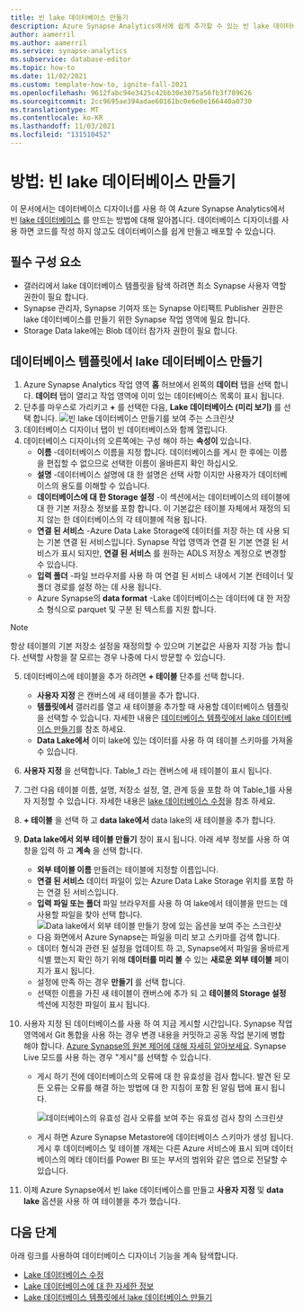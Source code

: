 ```yaml
---
title: 빈 lake 데이터베이스 만들기
description: Azure Synapse Analytics에서에 쉽게 추가할 수 있는 빈 lake 데이터베이스를 만드는 방법에 대해 알아봅니다.
author: aamerril
ms.author: aamerril
ms.service: synapse-analytics
ms.subservice: database-editor
ms.topic: how-to
ms.date: 11/02/2021
ms.custom: template-how-to, ignite-fall-2021
ms.openlocfilehash: 9612fabc94e3425c42bb30e3075a56fb3f789626
ms.sourcegitcommit: 2cc9695ae394adae60161bc0e6e0e166440a0730
ms.translationtype: MT
ms.contentlocale: ko-KR
ms.lasthandoff: 11/03/2021
ms.locfileid: "131510452"
---
```

# <a name="how-to-create-an-empty-lake-database"></a>방법: 빈 lake 데이터베이스 만들기

이 문서에서는 데이터베이스 디자이너를 사용 하 여 Azure Synapse Analytics에서 빈 [lake 데이터베이스](./concepts-lake-database.md) 를 만드는 방법에 대해 알아봅니다. 데이터베이스 디자이너를 사용 하면 코드를 작성 하지 않고도 데이터베이스를 쉽게 만들고 배포할 수 있습니다. 

## <a name="prerequisites"></a>필수 구성 요소

- 갤러리에서 lake 데이터베이스 템플릿을 탐색 하려면 최소 Synapse 사용자 역할 권한이 필요 합니다.
- Synapse 관리자, Synapse 기여자 또는 Synapse 아티팩트 Publisher 권한은 lake 데이터베이스를 만들기 위한 Synapse 작업 영역에 필요 합니다.
- Storage Data lake에는 Blob 데이터 참가자 권한이 필요 합니다.

## <a name="create-lake-database-from-database-template"></a>데이터베이스 템플릿에서 lake 데이터베이스 만들기
1. Azure Synapse Analytics 작업 영역 **홈** 허브에서 왼쪽의 **데이터** 탭을 선택 합니다. **데이터** 탭이 열리고 작업 영역에 이미 있는 데이터베이스 목록이 표시 됩니다.
2. 단추를 마우스로 가리키고 **+** 를 선택한 다음, **Lake 데이터베이스 (미리 보기)** 를 선택 합니다.
![빈 lake 데이터베이스 만들기를 보여 주는 스크린샷](./media/create-empty-lake-database/create-empty-lakedb.png)
3. 데이터베이스 디자이너 탭이 빈 데이터베이스와 함께 열립니다.
4. 데이터베이스 디자이너의 오른쪽에는 구성 해야 하는 **속성이** 있습니다.
    - **이름** -데이터베이스 이름을 지정 합니다. 데이터베이스를 게시 한 후에는 이름을 편집할 수 없으므로 선택한 이름이 올바른지 확인 하십시오.
    - **설명** -데이터베이스 설명에 대 한 설명은 선택 사항 이지만 사용자가 데이터베이스의 용도를 이해할 수 있습니다.
    - **데이터베이스에 대 한 Storage 설정** -이 섹션에서는 데이터베이스의 테이블에 대 한 기본 저장소 정보를 포함 합니다. 이 기본값은 테이블 자체에서 재정의 되지 않는 한 데이터베이스의 각 테이블에 적용 됩니다.
    - **연결 된 서비스** -Azure Data Lake Storage에 데이터를 저장 하는 데 사용 되는 기본 연결 된 서비스입니다.  Synapse 작업 영역과 연결 된 기본 연결 된 서비스가 표시 되지만, **연결 된 서비스** 를 원하는 ADLS 저장소 계정으로 변경할 수 있습니다. 
    - **입력 폴더** -파일 브라우저를 사용 하 여 연결 된 서비스 내에서 기본 컨테이너 및 폴더 경로를 설정 하는 데 사용 됩니다.
    - Azure Synapse의 **data format** -Lake 데이터베이스는 데이터에 대 한 저장소 형식으로 parquet 및 구분 된 텍스트를 지원 합니다.

> [!NOTE]
> 항상 테이블의 기본 저장소 설정을 재정의할 수 있으며 기본값은 사용자 지정 가능 합니다. 선택할 사항을 잘 모르는 경우 나중에 다시 방문할 수 있습니다.
 
5. 데이터베이스에 테이블을 추가 하려면 **+ 테이블** 단추를 선택 합니다. 
    - **사용자 지정** 은 캔버스에 새 테이블을 추가 합니다.
    - **템플릿에서** 갤러리를 열고 새 테이블을 추가할 때 사용할 데이터베이스 템플릿을 선택할 수 있습니다. 자세한 내용은 [데이터베이스 템플릿에서 lake 데이터베이스 만들기](./create-lake-database-from-lake-database-templates.md)를 참조 하세요.
    - **Data Lake에서** 이미 lake에 있는 데이터를 사용 하 여 테이블 스키마를 가져올 수 있습니다.
6. **사용자 지정** 을 선택합니다. Table_1 라는 캔버스에 새 테이블이 표시 됩니다.
7. 그런 다음 테이블 이름, 설명, 저장소 설정, 열, 관계 등을 포함 하 여 Table_1를 사용자 지정할 수 있습니다. 자세한 내용은 [lake 데이터베이스 수정](./modify-lake-database.md)을 참조 하세요.
8. **+ 테이블** 을 선택 하 고 **data lake에서** data lake의 새 테이블을 추가 합니다.
9. **Data lake에서 외부 테이블 만들기** 창이 표시 됩니다. 아래 세부 정보를 사용 하 여 창을 입력 하 고 **계속** 을 선택 합니다.
    - **외부 테이블 이름** 만들려는 테이블에 지정할 이름입니다.
    - **연결 된 서비스** 데이터 파일이 있는 Azure Data Lake Storage 위치를 포함 하는 연결 된 서비스입니다.
    - **입력 파일 또는 폴더** 파일 브라우저를 사용 하 여 lake에서 테이블을 만드는 데 사용할 파일을 찾아 선택 합니다.
![Data lake에서 외부 테이블 만들기 창에 있는 옵션을 보여 주는 스크린샷](./media/create-empty-lake-database/create-from-lake.png)
    - 다음 화면에서 Azure Synapse는 파일을 미리 보고 스키마를 검색 합니다.
    - 데이터 형식과 관련 된 설정을 업데이트 하 고, Synapse에서 파일을 올바르게 식별 했는지 확인 하기 위해 **데이터를 미리 볼** 수 있는 **새로운 외부 테이블** 페이지가 표시 됩니다.
    - 설정에 만족 하는 경우 **만들기** 를 선택 합니다.
    - 선택한 이름을 가진 새 테이블이 캔버스에 추가 되 고 **테이블의 Storage 설정** 섹션에 지정한 파일이 표시 됩니다.
    
10. 사용자 지정 된 데이터베이스를 사용 하 여 지금 게시할 시간입니다. Synapse 작업 영역에서 Git 통합을 사용 하는 경우 변경 내용을 커밋하고 공동 작업 분기에 병합 해야 합니다. [Azure Synapse의 원본 제어에 대해 자세히 알아보세요](././cicd/../../cicd/source-control.md). Synapse Live 모드를 사용 하는 경우 "게시"를 선택할 수 있습니다.
    - 게시 하기 전에 데이터베이스의 오류에 대 한 유효성을 검사 합니다. 발견 된 모든 오류는 오류를 해결 하는 방법에 대 한 지침이 포함 된 알림 탭에 표시 됩니다.
    
       ![데이터베이스의 유효성 검사 오류를 보여 주는 유효성 검사 창의 스크린샷](./media/create-empty-lake-database/validation-error.png)
    - 게시 하면 Azure Synapse Metastore에 데이터베이스 스키마가 생성 됩니다. 게시 후 데이터베이스 및 테이블 개체는 다른 Azure 서비스에 표시 되며 데이터베이스의 메타 데이터를 Power BI 또는 부서의 범위와 같은 앱으로 전달할 수 있습니다.

11. 이제 Azure Synapse에서 빈 lake 데이터베이스를 만들고 **사용자 지정** 및 **data lake** 옵션을 사용 하 여 테이블을 추가 했습니다.

## <a name="next-steps"></a>다음 단계

아래 링크를 사용하여 데이터베이스 디자이너 기능을 계속 탐색합니다. 
- [Lake 데이터베이스 수정](./modify-lake-database.md)
- [Lake 데이터베이스에 대 한 자세한 정보](./concepts-lake-database.md)
- [Lake 데이터베이스 템플릿에서 lake 데이터베이스 만들기](./create-lake-database-from-lake-database-templates.md)
